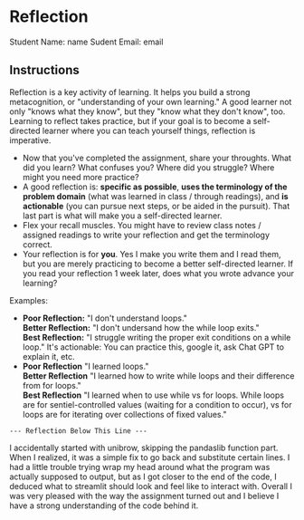 # Reflection

Student Name:  name
Sudent Email:  email

## Instructions

Reflection is a key activity of learning. It helps you build a strong metacognition, or "understanding of your own learning." A good learner not only "knows what they know", but they "know what they don't know", too. Learning to reflect takes practice, but if your goal is to become a self-directed learner where you can teach yourself things, reflection is imperative.

- Now that you've completed the assignment, share your throughts. What did you learn? What confuses you? Where did you struggle? Where might you need more practice?
- A good reflection is: **specific as possible**,  **uses the terminology of the problem domain** (what was learned in class / through readings), and **is actionable** (you can pursue next steps, or be aided in the pursuit). That last part is what will make you a self-directed learner.
- Flex your recall muscles. You might have to review class notes / assigned readings to write your reflection and get the terminology correct.
- Your reflection is for **you**. Yes I make you write them and I read them, but you are merely practicing to become a better self-directed learner. If you read your reflection 1 week later, does what you wrote advance your learning?

Examples:

- **Poor Reflection:**  "I don't understand loops."   
**Better Reflection:** "I don't undersand how the while loop exits."   
**Best Reflection:** "I struggle writing the proper exit conditions on a while loop." It's actionable: You can practice this, google it, ask Chat GPT to explain it, etc. 
-  **Poor Reflection** "I learned loops."   
**Better Reflection** "I learned how to write while loops and their difference from for loops."   
**Best Reflection** "I learned when to use while vs for loops. While loops are for sentiel-controlled values (waiting for a condition to occur), vs for loops are for iterating over collections of fixed values."

`--- Reflection Below This Line ---`

I accidentally started with unibrow, skipping the pandaslib function part. When I realized, it was a simple fix to go back and substitute certain lines. I had a little trouble trying wrap my head around what the program was actually supposed to output, but as I got closer to the end of the code, I deduced what to streamlit should look and feel like to interact with. Overall I was very pleased with the way the assignment turned out and I believe I have a strong understanding of the code behind it.